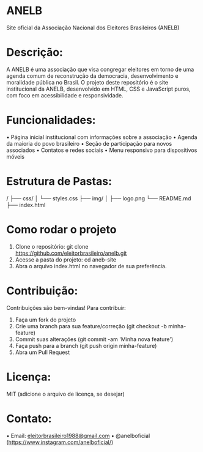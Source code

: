 # ANELB 
Site oficial da Associação Nacional dos Eleitores Brasileiros (ANELB)

# Descrição:

A ANELB é uma associação que visa congregar eleitores em torno de uma agenda comum de reconstrução da democracia, desenvolvimento e moralidade pública no Brasil.
O projeto deste repositório é o site institucional da ANELB, desenvolvido em HTML, CSS e JavaScript puros, com foco em acessibilidade e responsividade.

# Funcionalidades:

•	Página inicial institucional com informações sobre a associação
•	Agenda da maioria do povo brasileiro
•	Seção de participação para novos associados
•	Contatos e redes sociais
•	Menu responsivo para dispositivos móveis

# Estrutura de Pastas:

/
├── css/
│   └── styles.css
├── img/
│   ├── logo.png
└── README.md
├── index.html

# Como rodar o projeto

1.	Clone o repositório:
git clone https://github.com/eleitorbrasileiro/anelb.git
2.	Acesse a pasta do projeto:
cd aneb-site
3.	Abra o arquivo index.html no navegador de sua preferência.
   
# Contribuição:

Contribuições são bem-vindas! Para contribuir:

1.	Faça um fork do projeto
2.	Crie uma branch para sua feature/correção (git checkout -b minha-feature)
3.	Commit suas alterações (git commit -am 'Minha nova feature')
4.	Faça push para a branch (git push origin minha-feature)
5.	Abra um Pull Request
   
# Licença:

MIT (adicione o arquivo de licença, se desejar)

# Contato: 

•	Email: eleitorbrasileiro1988@gmail.com
•	@anelboficial (https://www.instagram.com/anelboficial/)

